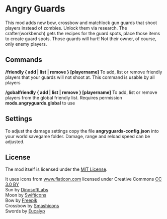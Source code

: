 # Angry Guards

This mod adds new bow, crossbow and matchlock gun guards that shoot players instead of zombies. Unlock them via research. The crafter(workbench) gets the recipes for the guard spots, place those items to create guard spots.
Those guards will hurt! Not their owner, of course, only enemy players.

## Commands
**/friendly { add | list | remove } [playername]**
To add, list or remove friendly players that your guards will not shoot at. This command is usable by all players

**/gobalfriendly { add | list | remove } [playername]**
To add, list or remove players from the global friendly list. Requires permission **mods.angryguards.global** to use

## Settings
To adjust the damage settings copy the file **angryguards-config.json** into your world savegame folder. Damage, range and reload speed can be adjusted.

## License
The mod itself is licensed under the <a href="LICENSE">MIT License</a>.

It uses icons from <a href="https://www.flaticon.com/" title="Flaticon">www.flaticon.com</a> licensed under Creative Commons <a href="http://creativecommons.org/licenses/by/3.0/" title="Creative Commons BY 3.0" target="_blank">CC 3.0 BY</a><br>
Sun by <a href="https://www.flaticon.com/authors/dinosoftlabs" title="DinosoftLabs">DinosoftLabs</a><br>
Moon by <a href="https://www.flaticon.com/authors/swifticons" title="Swifticons">Swifticons</a><br>
Bow by <a href="http://www.freepik.com" title="Freepik">Freepik</a><br>
Crossbow by <a href="https://www.flaticon.com/authors/smashicons" title="Smashicons">Smashicons</a><br>
Swords by <a href="https://www.flaticon.com/authors/eucalyp" title="Eucalyp">Eucalyp</a><br>

